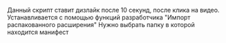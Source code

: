 Данный скрипт ставит дизлайк после 10 секунд, после клика на видео.
Устанавливается с помощью функций разработчика "Импорт распакованного расширения" Нужно выбрать папку в которой находится манифест
